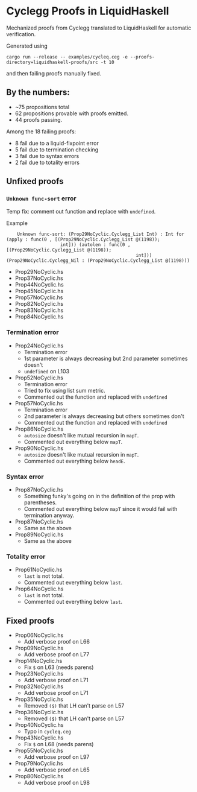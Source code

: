 # Cyclegg Proofs in LiquidHaskell

Mechanized proofs from Cyclegg translated to LiquidHaskell for automatic
verification.

Generated using

``` shell
cargo run --release -- examples/cycleq.ceg -e --proofs-directory=liquidhaskell-proofs/src -t 10
```

and then failing proofs manually fixed.

## By the numbers:
- ~75 propositions total
- 62 propositions provable with proofs emitted.
- 44 proofs passing.

Among the 18 failing proofs:

- 8 fail due to a liquid-fixpoint error
- 5 fail due to termination checking
- 3 fail due to syntax errors
- 2 fail due to totality errors

## Unfixed proofs

### `Unknown func-sort` error

Temp fix: comment out function and replace with `undefined`.

Example
```
    Unknown func-sort: (Prop29NoCyclic.Cyclegg_List Int) : Int for (apply : func(0 , [(Prop29NoCyclic.Cyclegg_List @(1198));
                    int])) (autolen : func(0 , [(Prop29NoCyclic.Cyclegg_List @(1198));
                                                int])) (Prop29NoCyclic.Cyclegg_Nil : (Prop29NoCyclic.Cyclegg_List @(1198)))
```
- Prop29NoCyclic.hs
- Prop37NoCyclic.hs
- Prop44NoCyclic.hs
- Prop45NoCyclic.hs
- Prop57NoCyclic.hs
- Prop82NoCyclic.hs
- Prop83NoCyclic.hs
- Prop84NoCyclic.hs

### Termination error

- Prop24NoCyclic.hs
  * Termination error
  * 1st parameter is always decreasing but 2nd parameter sometimes doesn't
  * `undefined` on L103
- Prop52NoCyclic.hs
  * Termination error
  * Tried to fix using list sum metric.
  * Commented out the function and replaced with `undefined`
- Prop57NoCyclic.hs
  * Termination error
  * 2nd parameter is always decreasing but others sometimes don't
  * Commented out the function and replaced with `undefined`
- Prop86NoCyclic.hs
  * `autosize` doesn't like mutual recursion in `mapT`.
  * Commented out everything below `mapT`.
- Prop90NoCyclic.hs
  * `autosize` doesn't like mutual recursion in `mapT`.
  * Commented out everything below `headE`.

### Syntax error
- Prop87NoCyclic.hs
  * Something funky's going on in the definition of the prop with parentheses.
  * Commented out everything below `mapT` since it would fail with termination
    anyway.
- Prop87NoCyclic.hs
  * Same as the above
- Prop89NoCyclic.hs
  * Same as the above

### Totality error
- Prop61NoCyclic.hs
  * `last` is not total.
  * Commented out everything below `last`.
- Prop64NoCyclic.hs
  * `last` is not total.
  * Commented out everything below `last`.

## Fixed proofs

- Prop06NoCyclic.hs
  * Add verbose proof on L66
- Prop09NoCyclic.hs
  * Add verbose proof on L77
- Prop14NoCyclic.hs
  * Fix `$` on L63 (needs parens)
- Prop23NoCyclic.hs
  * Add verbose proof on L71
- Prop32NoCyclic.hs
  * Add verbose proof on L71
- Prop35NoCyclic.hs
  * Removed `($)` that LH can't parse on L57
- Prop36NoCyclic.hs
  * Removed `($)` that LH can't parse on L57
- Prop40NoCyclic.hs
  * Typo in `cycleq.ceg`
- Prop43NoCyclic.hs
  * Fix `$` on L68 (needs parens)
- Prop55NoCyclic.hs
  * Add verbose proof on L97
- Prop79NoCyclic.hs
  * Add verbose proof on L65
- Prop80NoCyclic.hs
  * Add verbose proof on L98
